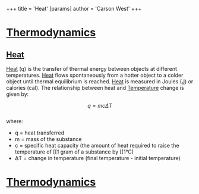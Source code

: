 +++
 title = 'Heat'
[params]
	author = 'Carson West'
+++
# [Thermodynamics](./../thermodynamics/)

## [Heat](./../heat/)

[Heat](./../heat/) (q) is the transfer of thermal energy between objects at different temperatures.  [Heat](./../heat/) flows spontaneously from a hotter object to a colder object until thermal equilibrium is reached.  [Heat](./../heat/) is measured in Joules ([J](./../j/)) or calories (cal).  The relationship between heat and [Temperature](./../temperature/) change is given by:

 $$ q = mc\Delta T $$  
where:

* q = heat transferred
* m = mass of the substance
* c = specific heat capacity (the amount of heat required to raise the temperature of [[1 gram of a substance by [[1°C)
* ΔT = change in temperature (final temperature - initial temperature)

# [Thermodynamics](./../thermodynamics/)